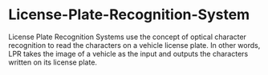 # License-Plate-Recognition-System
License Plate Recognition Systems use the concept of optical character recognition to read the characters on a vehicle license plate. In other words, LPR takes the image of a vehicle as the input and outputs the characters written on its license plate.
